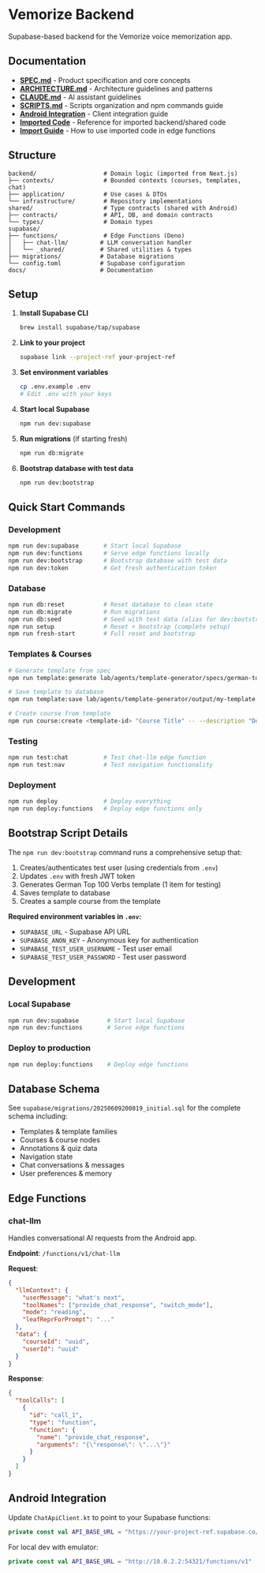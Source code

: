 # Vemorize Backend

Supabase-based backend for the Vemorize voice memorization app.

## Documentation

- **[SPEC.md](SPEC.md)** - Product specification and core concepts
- **[ARCHITECTURE.md](ARCHITECTURE.md)** - Architecture guidelines and patterns
- **[CLAUDE.md](CLAUDE.md)** - AI assistant guidelines
- **[SCRIPTS.md](SCRIPTS.md)** - Scripts organization and npm commands guide
- **[Android Integration](docs/cross-project/android-integration.md)** - Client integration guide
- **[Imported Code](docs/IMPORTED_CODE.md)** - Reference for imported backend/shared code
- **[Import Guide](docs/IMPORT_GUIDE.md)** - How to use imported code in edge functions

## Structure

```
backend/                   # Domain logic (imported from Next.js)
├── contexts/              # Bounded contexts (courses, templates, chat)
├── application/           # Use cases & DTOs
└── infrastructure/        # Repository implementations
shared/                    # Type contracts (shared with Android)
├── contracts/             # API, DB, and domain contracts
└── types/                 # Domain types
supabase/
├── functions/             # Edge Functions (Deno)
│   ├── chat-llm/         # LLM conversation handler
│   └── _shared/          # Shared utilities & types
├── migrations/           # Database migrations
└── config.toml           # Supabase configuration
docs/                     # Documentation
```

## Setup

1. **Install Supabase CLI**
   ```bash
   brew install supabase/tap/supabase
   ```

2. **Link to your project**
   ```bash
   supabase link --project-ref your-project-ref
   ```

3. **Set environment variables**
   ```bash
   cp .env.example .env
   # Edit .env with your keys
   ```

4. **Start local Supabase**
   ```bash
   npm run dev:supabase
   ```

5. **Run migrations** (if starting fresh)
   ```bash
   npm run db:migrate
   ```

6. **Bootstrap database with test data**
   ```bash
   npm run dev:bootstrap
   ```

## Quick Start Commands

### Development
```bash
npm run dev:supabase       # Start local Supabase
npm run dev:functions      # Serve edge functions locally
npm run dev:bootstrap      # Bootstrap database with test data
npm run dev:token          # Get fresh authentication token
```

### Database
```bash
npm run db:reset           # Reset database to clean state
npm run db:migrate         # Run migrations
npm run db:seed            # Seed with test data (alias for dev:bootstrap)
npm run setup              # Reset + bootstrap (complete setup)
npm run fresh-start        # Full reset and bootstrap
```

### Templates & Courses
```bash
# Generate template from spec
npm run template:generate lab/agents/template-generator/specs/german-top-100-verbs.yml -- --max-items 1

# Save template to database
npm run template:save lab/agents/template-generator/output/my-template.json

# Create course from template
npm run course:create <template-id> "Course Title" -- --description "Description"
```

### Testing
```bash
npm run test:chat          # Test chat-llm edge function
npm run test:nav           # Test navigation functionality
```

### Deployment
```bash
npm run deploy             # Deploy everything
npm run deploy:functions   # Deploy edge functions only
```

## Bootstrap Script Details

The `npm run dev:bootstrap` command runs a comprehensive setup that:
1. Creates/authenticates test user (using credentials from `.env`)
2. Updates `.env` with fresh JWT token
3. Generates German Top 100 Verbs template (1 item for testing)
4. Saves template to database
5. Creates a sample course from the template

**Required environment variables in `.env`:**
- `SUPABASE_URL` - Supabase API URL
- `SUPABASE_ANON_KEY` - Anonymous key for authentication
- `SUPABASE_TEST_USER_USERNAME` - Test user email
- `SUPABASE_TEST_USER_PASSWORD` - Test user password

## Development

### Local Supabase
```bash
npm run dev:supabase        # Start local Supabase
npm run dev:functions       # Serve edge functions
```

### Deploy to production
```bash
npm run deploy:functions    # Deploy edge functions
```

## Database Schema

See `supabase/migrations/20250609200819_initial.sql` for the complete schema including:
- Templates & template families
- Courses & course nodes
- Annotations & quiz data
- Navigation state
- Chat conversations & messages
- User preferences & memory

## Edge Functions

### chat-llm
Handles conversational AI requests from the Android app.

**Endpoint**: `/functions/v1/chat-llm`

**Request**:
```json
{
  "llmContext": {
    "userMessage": "what's next",
    "toolNames": ["provide_chat_response", "switch_mode"],
    "mode": "reading",
    "leafReprForPrompt": "..."
  },
  "data": {
    "courseId": "uuid",
    "userId": "uuid"
  }
}
```

**Response**:
```json
{
  "toolCalls": [
    {
      "id": "call_1",
      "type": "function",
      "function": {
        "name": "provide_chat_response",
        "arguments": "{\"response\": \"...\"}"
      }
    }
  ]
}
```

## Android Integration

Update `ChatApiClient.kt` to point to your Supabase functions:

```kotlin
private const val API_BASE_URL = "https://your-project-ref.supabase.co/functions/v1"
```

For local dev with emulator:
```kotlin
private const val API_BASE_URL = "http://10.0.2.2:54321/functions/v1"
```

